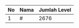 | No | Nama            | Jumlah Level |
|----|-----------------|--------------|
| 1  | #    |    2676        |
